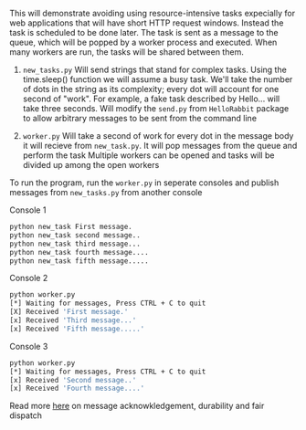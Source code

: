 This will demonstrate avoiding using resource-intensive tasks expecially for web applications that will have short HTTP
request windows. Instead the task is scheduled to be done later. The task is sent as a message to the queue, which will
be popped by a worker process and executed. When many workers are run, the tasks will be shared between them.

1. `new_tasks.py`
   Will send strings that stand for complex tasks. Using the time.sleep() function we will assume a busy task. We'll
   take the number of dots in the string as its complexity; every dot will account for one second of "work". For
   example, a fake task described by Hello... will take three seconds. Will modify the `send.py` from `HelloRabbit`
   package to allow arbitrary messages to be sent from the command line

2. `worker.py`
   Will take a second of work for every dot in the message body it will recieve from `new_task.py`. It will pop messages
   from the queue and perform the task Multiple workers can be opened and tasks will be divided up among the open
   workers

To run the program, run the `worker.py` in seperate consoles and publish messages from `new_tasks.py` from another
console

Console 1

``` bash
python new_task First message.
python new_task second message..
python new_task third message...
python new_task fourth message....
python new_task fifth message.....
```

Console 2

``` bash
python worker.py
[*] Waiting for messages, Press CTRL + C to quit
[X] Received 'First message.'
[x] Received 'Third message...'
[x] Received 'Fifth message.....'
```

Console 3

``` bash
python worker.py
[*] Waiting for messages, Press CTRL + C to quit
[x] Received 'Second message..'
[x] Received 'Fourth message....'
```

Read more [here](https://www.rabbitmq.com/tutorials/tutorial-two-python.html) on message acknowkledgement, durability
and fair dispatch

